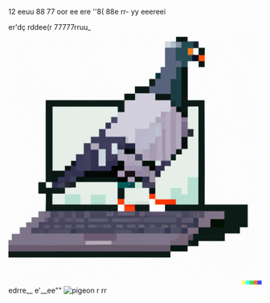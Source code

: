 
12
eeuu
88
77
oor
ee
ere
''8(
88e
rr-
yy
eeereei

er'dç
rddee(r
77777rruu_ ![pigeon](https://raw.githubusercontent.com/Fralacticus/articles_md/main/Article_teintes_rouges_degats/assets/pigeon2.png)
edrre__
e'__ee""
![pigeon](https://raw.githubusercontent.com/Fralacticus/articles_md/main/article/assets/pigeon2.png "coucou") 
r
rr
